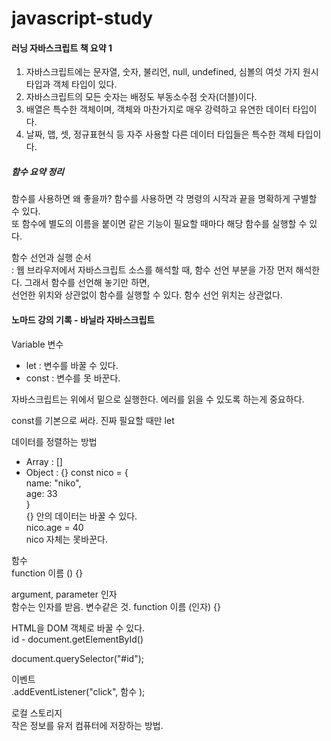 # javascript-study

#### 러닝 자바스크립트 책 요약 1
1. 자바스크립트에는 문자열, 숫자, 불리언, null, undefined, 심볼의 여섯 가지 원시 타입과 객체 타입이 있다.
2. 자바스크립트의 모든 숫자는 배정도 부동소수점 숫자(더블)이다.
3. 배열은 특수한 객체이며, 객체와 마찬가지로 매우 강력하고 유연한 데이터 타입이다.
4. 날짜, 맵, 셋, 정규표현식 등 자주 사용할 다른 데이터 타입들은 특수한 객체 타입이다.


##### 함수 요약 정리  
함수를 사용하면 왜 좋을까? 함수를 사용하면 각 명령의 시작과 끝을 명확하게 구별할 수 있다.   
또 함수에 별도의 이름을 붙이면 같은 기능이 필요할 때마다 해당 함수를 실행할 수 있다.   

함수 선언과 실행 순서   
: 웹 브라우저에서 자바스크립트 소스를 해석할 때, 함수 선언 부분을 가장 먼저 해석한다. 그래서 함수를 선언해 놓기만 하면,   
선언한 위치와 상관없이 함수를 실행할 수 있다. 함수 선언 위치는 상관없다.   







#### 노마드 강의 기록 - 바닐라 자바스크립트

Variable 변수
- let : 변수를 바꿀 수 있다.
- const : 변수를 못 바꾼다. 


자바스크립트는 위에서 밑으로 실행한다.
에러를 읽을 수 있도록 하는게 중요하다.

const를 기본으로 써라. 진짜 필요할 때만 let

데이터를 정렬하는 방법  
- Array : []
- Object : {}
const nico = {   
  name: "niko",   
  age: 33    
  }     
{} 안의 데이터는 바꿀 수 있다.    
nico.age = 40    
nico 자체는 못바꾼다.     


함수   
function 이름 () {}   

argument, parameter 인자   
함수는 인자를 받음. 변수같은 것. 
function 이름 (인자) {}
 
 
 
 HTML을 DOM 객체로 바꿀 수 있다.     
 id - document.getElementById()
 
 document.querySelector("#id");   
 
 이벤트   
 .addEventListener("click", 함수 );   
 

로컬 스토리지   
작은 정보를 유저 컴퓨터에 저장하는 방법.  
